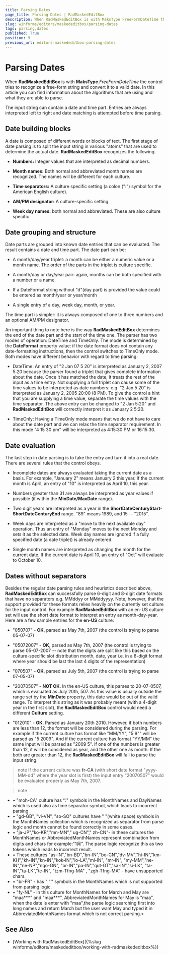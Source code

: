 ```yaml
---
title: Parsing Dates
page_title: Parsing Dates | RadMaskedEditBox
description: When RadMaskedEditBox is with MaksType FreeFormDateTime the control tries to recognize a free-form string and convert it to a valid date. 
slug: winforms/editors/maskededitbox/parsing-dates
tags: parsing,dates
published: True
position: 9
previous_url: editors-maskededitbox-parsing-dates
---
```


# Parsing Dates

When __RadMaskedEditBox__ is with __MaksType__.*FreeFormDateTime* the control tries to recognize a free-form string and convert it to a valid date. In this article you can find information about the algorithms that are using and what they are able to parse.

The input string can contain a date and time part. Entries are always interpreted left to right and date matching is attempted before time parsing.

## Date building blocks

A date is composed of different words or blocks of text. The first stage of date parsing is to split the input string in various "atoms" that are used to determine the actual date. __RadMaskedEditBox__ recognizes the following.

* __Numbers:__ Integer values that are interpreted as decimal numbers.

* __Month names:__ Both normal and abbreviated month names are recognized. The names will be different for each culture.

* __Time separators:__ A culture specific setting (a colon (":") symbol for the American English culture).

* __AM/PM designator:__ A culture-specific setting.

* __Week day names:__ both normal and abbreviated. These are also culture specific.

## Date grouping and structure

Date parts are grouped into known date entries that can be evaluated. The result contains a date and time part. The date part can be:

* A month/day/year triplet: a month can be either a numeric value or a month name. The order of the parts in the triplet is culture specific.

* A month/day or day/year pair: again, months can be both specified with a number or a name.

* If a DateFormat string without "d"(day part) is provided the value could be entered as month/year or year/month

* A single entry of a day, week day, month, or year.

The time part is simpler: it is always composed of one to three numbers and an optional AM/PM designator.

An important thing to note here is the way __RadMaskedEditBox__ determines the end of the date part and the start of the time one. The parser has two modes of operation: DateTime and TimeOnly. The mode is determined by the __DateFormat__ property value: if the date format does not contain any date-formatting instructions, then the control switches to TimeOnly mode. Both modes have different behavior with regard to time parsing:

* DateTime: An entry of "2 Jan 07 5 20" is interpreted as January 2, 2007 5:20 because the parser found a triplet that gives complete information about the date. Once it has matched the date, it treats the rest of the input as a time entry. Not supplying a full triplet can cause some of the time values to be interpreted as date numbers: e.g. "2 Jan 5 20" is interpreted as January 2, 2005 20:00 (8 PM). To give the control a hint that you are supplying a time value, separate the time values with the time separator. The above entry can be changed to "2 Jan 5:20" and __RadMaskedEditBox__ will correctly interpret it as January 2 5:20.

* TimeOnly: Having a TimeOnly mode means that we do not have to care about the date part and we can relax the time separator requirement. In this mode "4 15 30 pm" will be interpreted as 4:15:30 PM or 16:15:30.

## Date evaluation

The last step in date parsing is to take the entry and turn it into a real date. There are several rules that the control obeys.

* Incomplete dates are always evaluated taking the current date as a basis. For example, "January 2" means January 2 this year. If the current month is April, an entry of "10" is interpreted as April 10, this year.

* Numbers greater than 31 are always be interpreted as year values if possible (if within the __MinDate/MaxDate__ range).

* Two digit years are interpreted as a year in the __ShortDateCenturyStart-ShortDateCenturyEnd__ range. "89" means 1989, and 15 -- "2015".

* Week days are interpreted as a "move to the next available day" operation. Thus an entry of "Monday" moves to the next Monday and sets it as the selected date. Week day names are ignored if a fully specified date (a date triplet) is already entered.

* Single month names are interpreted as changing the month for the current date. If the current date is April 10, an entry of "Oct" will evaluate to October 10.

## Dates without separators

Besides the regular date parsing rules and heuristics described above, __RadMaskedEditBox__ can successfully parse 6-digit and 8-digit date formats that have no separators e.g. MMddyy or MMddyyyy. Note, however, that the support provided for these formats relies heavily on the currently set culture for the input control. For example __RadMaskedEditBox__ with an en-US culture set will use the short date format to interpret an entry as month-day-year. Here are a few sample entries for the __en-US__ culture:

* "050707" - __OK__, parsed as May 7th, 2007 (the control is trying to parse 05-07-07)

* "05072007" - __OK__, parsed as May 7th, 2007 (the control is trying to parse 05-07-2007 -- note that the digits are split like this based on the culture-specific slot distribution month, date, year i.e. in a 8-digit format where year should be last the last 4 digits of the representation)

* "070507" - __OK__, parsed as July 5th, 2007 (the control is trying to parse 07-05-07)

* "20070507" - __NOT OK__. In the en-US culture, this parses to 20-07-0507, which is evaluated as July 20th, 507. As this value is usually outside the range set by the __MinDate__ property, this date would be out of the valid range. To interpret this string as it was probably meant (with a 4-digit year in the first slot), the __RadMaskedEditBox__ control would need a different __Culture__ setting.

* "012010" - __OK__. Parsed as January 20th 2010. However, if both numbers are less than 12, the format will be considered during the parsing. For example if the current culture has format like "MM/YY", "5 9"" will be parsed as "5 2009". And if the current culture has format "YY/MM" the same input will be parsed as "2009 5". If one of the numbers is greater than 12, it will be considered as year, and the other one as month. If the both are greater than 12, the __RadMaskedEditBox__ will fail to parse the input string.

>note If the current culture was __fr-CA__ (with short date format "yyyy-MM-dd" where the year slot is first) the input entry "20070507" would be evaluated properly as May 7th, 2007.
>

>note 
* •	"moh-CA" culture has ‘’:" symbols in the MonthNames and DayNames which is used also as time separator symbol, which leads to incorrect parsing.
* •	"gd-GB", "vi-VN", "so-SO" cultures have " "(white space) symbols in the MonthNames collection which is recognized as separator from parse logic and month cannot be found correctly in some cases.
* •	"ja-JP","ko-KR","mn-MN"," ug-CN"," zh-CN"- in these cultures the MonthNames  or AbbreviatedMonthNames represent combination from digits and chars for example:"1月". The parse logic recognize this as two tokens which leads to incorrect result.
* •	These cultures "as-IN","bn-BD","bn-IN","bo-CN","dv-MV","hi-IN","km-KH","kh-IN","kn-IN","kok-IN","lo-LA","ml-IN", "mr-IN", "my-MM","ne-IN","ne-NP","nqo-GN", "or-IN","pa-IN","qut-GT","sa-IN","si-LK", "ta-IN","ta-LK","te-IN", "tzm-Tfng-MA" , "zgh-Tfng-MA" - have unsupported chars.
* •	"br-FR" - has " ' " symbols in the MonthNames  which is not supported from parsing logic.
* •	"fy-NL" - in this culture for MonthNames  for March and May are "maa***" and "maa***", AbbreviatedMonthNames for May is "maa", when the date is enter with "maa",the parse logic searching first into long names and return March but the user want May and typed it in AbbreviatedMonthNames format which is not correct parsing.>

## See Also

* [Working with RadMaskedEditBox]({%slug winforms/editors/maskededitbox/working-with-radmaskededitbox%})
